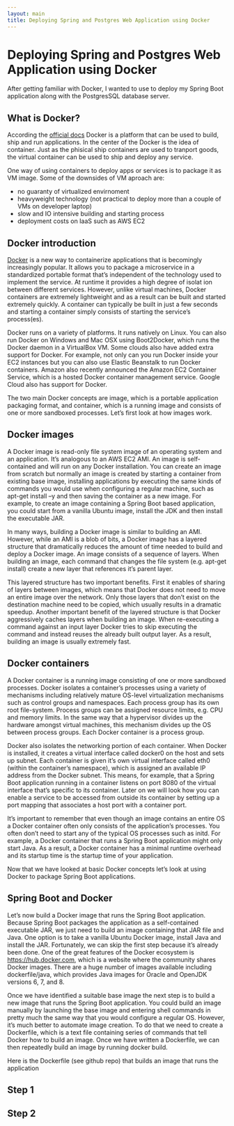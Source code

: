 ```yaml
---
layout: main
title: Deploying Spring and Postgres Web Application using Docker
---
```


# Deploying Spring and Postgres Web Application using Docker

After getting familiar with Docker, I wanted to use to deploy my Spring Boot application along with
the PostgresSQL database server.

## What is Docker?

According the [official docs](http://jekyllrb.com/docs/posts/) Docker is a platform 
that can be used to build, ship and run applications. In the center of the Docker is the 
idea of container. Just as the phisical ship containers are used to tranport goods, the 
virtual container can be used to ship and deploy any service. 

One way of using containers to deploy apps or services is to package it as VM image. Some of
the downsides of VM aproach are:

 - no guaranty of virtualized envirnoment
 - heavyweight technology (not practical to deploy more than a couple of VMs on developer laptop)
 - slow and IO intensive building and starting process
 - deployment costs on IaaS such as AWS EC2 

## Docker introduction

[Docker](https://www.docker.com/) is a new way to containerize applications that is becomingly increasingly popular. It allows you to package a microservice in a standardized portable format that’s independent of the technology used to implement the service. At runtime it provides a high degree of isolat ion between different services. However, unlike virtual machines, Docker containers are extremely lightweight and as a result can be built and started extremely quickly. A container can typically be built in just a few seconds and starting a container simply consists of starting the service’s process(es).

Docker runs on a variety of platforms. It runs natively on Linux. You can also run Docker on Windows and Mac OSX using Boot2Docker, which runs the Docker daemon in a VirtualBox VM. Some clouds also have added extra support for Docker. For example, not only can you run Docker inside your EC2 instances but you can also use Elastic Beanstalk to run Docker containers. Amazon also recently announced the Amazon EC2 Container Service, which is a hosted Docker container management service.  Google Cloud also has support for Docker.

The two main Docker concepts are image, which is a portable application packaging format, and container, which is a running image and consists of one or more sandboxed processes. Let’s first look at how images work.

## Docker images

A Docker image is read-only file system image of an operating system and an application. It’s analogous to an AWS EC2 AMI. An image is self-contained and will run on any Docker installation. You can create an image from scratch but normally an image is created by starting a container from existing base image, installing applications by executing the same kinds of commands you would use when configuring a regular machine, such as apt-get install –y and then saving the container as a new image. For example, to create an image containing a Spring Boot based application, you could start from a vanilla Ubuntu image, install the JDK and then install the executable JAR.

In many ways, building a Docker image is similar to building an AMI. However, while an AMI is a blob of bits, a Docker image has a layered structure that dramatically reduces the amount of time needed to build and deploy a Docker image. An image consists of a sequence of layers. When building an image, each command that changes the file system (e.g. apt-get install) create a new layer that references it’s parent layer.

This layered structure has two important benefits. First it enables of sharing of layers between images, which means that Docker does not need to move an entire image over the network. Only those layers that don’t exist on the destination machine need to be copied, which usually results in a dramatic speedup. Another important benefit of the layered structure is that Docker aggressively caches layers when building an image. When re-executing a command against an input layer Docker tries to skip executing the command and instead reuses the already built output layer. As a result, building an image is usually extremely fast.

## Docker containers

A Docker container is a running image consisting of one or more sandboxed processes. Docker isolates a container’s processes using a variety of mechanisms including relatively mature OS-level virtualization mechanisms such as control groups and namespaces. Each process group has its own root file-system. Process groups can be assigned resource limits, e.g. CPU and memory limits. In the same way that a hypervisor divides up the hardware amongst virtual machines, this mechanism divides up the OS between process groups. Each Docker container is a process group.

Docker also isolates the networking portion of each container. When Docker is installed, it creates a virtual interface called docker0 on the host and sets up subnet. Each container is given it’s own virtual interface called eth0 (within the container’s namespace), which is assigned an available IP address from the Docker subnet. This means, for example, that a Spring Boot application running in a container listens on port 8080 of the virtual interface that’s specific to its container. Later on we will look how you can enable a service to be accessed from outside its container by setting up a port mapping that associates a host port with a container port.

It’s important to remember that even though an image contains an entire OS a Docker container often only consists of the application’s processes. You often don’t need to start any of the typical OS processes such as initd. For example, a Docker container that runs a Spring Boot application might only start Java. As a result, a Docker container has a minimal runtime overhead and its startup time is the startup time of your application.

Now that we have looked at basic Docker concepts let’s look at using Docker to package Spring Boot applications.

## Spring Boot and Docker

Let’s now build a Docker image that runs the Spring Boot application. Because Spring Boot packages the application as a self-contained executable JAR, we just need to build an image containing that JAR file and Java. One option is to take a vanilla Ubuntu Docker image, install Java and install the JAR. Fortunately, we can skip the first step because it’s already been done. One of the great features of the Docker ecosystem is https://hub.docker.com, which is a website where the community shares Docker images. There are a huge number of images available including dockerfile/java, which provides Java images for Oracle and OpenJDK versions 6, 7, and 8.

Once we have identified a suitable base image the next step is to build a new image that runs the Spring Boot application. You could build an image manually by launching the base image and entering shell commands in pretty much the same way that you would configure a regular OS. However, it’s much better to automate image creation. To do that we need to create a Dockerfile, which is a text file containing series of commands that tell Docker how to build an image. Once we have written a Dockerfile, we can then repeatedly build an image by running docker build.

Here is the Dockerfile (see github repo) that builds an image that runs the application

## Step 1

## Step 2

